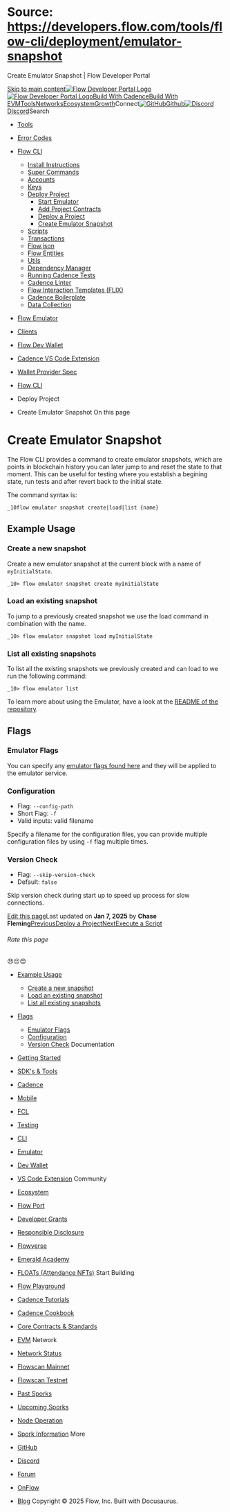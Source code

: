 # Source: https://developers.flow.com/tools/flow-cli/deployment/emulator-snapshot




Create Emulator Snapshot | Flow Developer Portal





[Skip to main content](#__docusaurus_skipToContent_fallback)[![Flow Developer Portal Logo](/img/flow-docs-logo-dark.png)![Flow Developer Portal Logo](/img/flow-docs-logo-light.png)](/)[Build With Cadence](/build/flow)[Build With EVM](/evm/about)[Tools](/tools/flow-cli)[Networks](/networks/flow-networks)[Ecosystem](/ecosystem)[Growth](/growth)Connect[![GitHub]()Github](https://github.com/onflow)[![Discord]()Discord](https://discord.gg/flow)Search

* [Tools](/tools)
* [Error Codes](/tools/error-codes)
* [Flow CLI](/tools/flow-cli)
  + [Install Instructions](/tools/flow-cli/install)
  + [Super Commands](/tools/flow-cli/super-commands)
  + [Accounts](/tools/flow-cli/accounts/get-accounts)
  + [Keys](/tools/flow-cli/keys/generate-keys)
  + [Deploy Project](/tools/flow-cli/deployment/start-emulator)
    - [Start Emulator](/tools/flow-cli/deployment/start-emulator)
    - [Add Project Contracts](/tools/flow-cli/deployment/project-contracts)
    - [Deploy a Project](/tools/flow-cli/deployment/deploy-project-contracts)
    - [Create Emulator Snapshot](/tools/flow-cli/deployment/emulator-snapshot)
  + [Scripts](/tools/flow-cli/scripts/execute-scripts)
  + [Transactions](/tools/flow-cli/transactions/send-transactions)
  + [Flow.json](/tools/flow-cli/flow.json/initialize-configuration)
  + [Flow Entities](/tools/flow-cli/get-flow-data/get-blocks)
  + [Utils](/tools/flow-cli/utils/signature-generate)
  + [Dependency Manager](/tools/flow-cli/dependency-manager)
  + [Running Cadence Tests](/tools/flow-cli/tests)
  + [Cadence Linter](/tools/flow-cli/lint)
  + [Flow Interaction Templates (FLIX)](/tools/flow-cli/flix)
  + [Cadence Boilerplate](/tools/flow-cli/boilerplate)
  + [Data Collection](/tools/flow-cli/data-collection)
* [Flow Emulator](/tools/emulator)
* [Clients](/tools/clients)
* [Flow Dev Wallet](/tools/flow-dev-wallet)
* [Cadence VS Code Extension](/tools/vscode-extension)
* [Wallet Provider Spec](/tools/wallet-provider-spec)


* [Flow CLI](/tools/flow-cli)
* Deploy Project
* Create Emulator Snapshot
On this page
# Create Emulator Snapshot

The Flow CLI provides a command to create emulator snapshots, which are points in blockchain
history you can later jump to and reset the state to that moment. This can be useful for testing where you
establish a begining state, run tests and after revert back to the initial state.

The command syntax is:

 `_10flow emulator snapshot create|load|list {name}`
## Example Usage[​](#example-usage "Direct link to Example Usage")

### Create a new snapshot[​](#create-a-new-snapshot "Direct link to Create a new snapshot")

Create a new emulator snapshot at the current block with a name of `myInitialState`.

 `_10> flow emulator snapshot create myInitialState`
### Load an existing snapshot[​](#load-an-existing-snapshot "Direct link to Load an existing snapshot")

To jump to a previously created snapshot we use the load command in combination with the name.

 `_10> flow emulator snapshot load myInitialState`
### List all existing snapshots[​](#list-all-existing-snapshots "Direct link to List all existing snapshots")

To list all the existing snapshots we previously created and can load to we run the following command:

 `_10> flow emulator list`

To learn more about using the Emulator, have a look at the [README of the repository](https://github.com/onflow/flow-emulator).

## Flags[​](#flags "Direct link to Flags")

### Emulator Flags[​](#emulator-flags "Direct link to Emulator Flags")

You can specify any [emulator flags found here](https://github.com/onflow/flow-emulator#configuration) and they will be applied to the emulator service.

### Configuration[​](#configuration "Direct link to Configuration")

* Flag: `--config-path`
* Short Flag: `-f`
* Valid inputs: valid filename

Specify a filename for the configuration files, you can provide multiple configuration
files by using `-f` flag multiple times.

### Version Check[​](#version-check "Direct link to Version Check")

* Flag: `--skip-version-check`
* Default: `false`

Skip version check during start up to speed up process for slow connections.

[Edit this page](https://github.com/onflow/docs/tree/main/docs/tools/flow-cli/deployment/emulator-snapshot.md)Last updated on **Jan 7, 2025** by **Chase Fleming**[PreviousDeploy a Project](/tools/flow-cli/deployment/deploy-project-contracts)[NextExecute a Script](/tools/flow-cli/scripts/execute-scripts)
###### Rate this page

😞😐😊

* [Example Usage](#example-usage)
  + [Create a new snapshot](#create-a-new-snapshot)
  + [Load an existing snapshot](#load-an-existing-snapshot)
  + [List all existing snapshots](#list-all-existing-snapshots)
* [Flags](#flags)
  + [Emulator Flags](#emulator-flags)
  + [Configuration](#configuration)
  + [Version Check](#version-check)
Documentation

* [Getting Started](/build/getting-started/contract-interaction)
* [SDK's & Tools](/tools)
* [Cadence](https://cadence-lang.org/docs/)
* [Mobile](/build/guides/mobile/overview)
* [FCL](/tools/clients/fcl-js)
* [Testing](/build/smart-contracts/testing)
* [CLI](/tools/flow-cli)
* [Emulator](/tools/emulator)
* [Dev Wallet](https://github.com/onflow/fcl-dev-wallet)
* [VS Code Extension](/tools/vscode-extension)
Community

* [Ecosystem](/ecosystem)
* [Flow Port](https://port.onflow.org/)
* [Developer Grants](https://github.com/onflow/developer-grants)
* [Responsible Disclosure](https://flow.com/flow-responsible-disclosure)
* [Flowverse](https://www.flowverse.co/)
* [Emerald Academy](https://academy.ecdao.org/)
* [FLOATs (Attendance NFTs)](https://floats.city/)
Start Building

* [Flow Playground](https://play.flow.com/)
* [Cadence Tutorials](https://cadence-lang.org/docs/tutorial/first-steps)
* [Cadence Cookbook](https://open-cadence.onflow.org)
* [Core Contracts & Standards](/build/core-contracts)
* [EVM](/evm/about)
Network

* [Network Status](https://status.onflow.org/)
* [Flowscan Mainnet](https://flowdscan.io/)
* [Flowscan Testnet](https://testnet.flowscan.io/)
* [Past Sporks](/networks/node-ops/node-operation/past-sporks)
* [Upcoming Sporks](/networks/node-ops/node-operation/upcoming-sporks)
* [Node Operation](/networks/node-ops)
* [Spork Information](/networks/node-ops/node-operation/spork)
More

* [GitHub](https://github.com/onflow)
* [Discord](https://discord.gg/flow)
* [Forum](https://forum.onflow.org/)
* [OnFlow](https://onflow.org/)
* [Blog](https://flow.com/blog)
Copyright © 2025 Flow, Inc. Built with Docusaurus.

